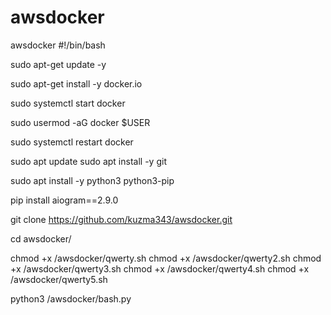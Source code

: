 # awsdocker
awsdocker
#!/bin/bash


sudo apt-get update -y



sudo apt-get install -y docker.io



sudo systemctl start docker



sudo usermod -aG docker $USER



sudo systemctl restart docker



sudo apt update
sudo apt install -y git






sudo apt install -y python3 python3-pip

pip install aiogram==2.9.0


git clone https://github.com/kuzma343/awsdocker.git


cd awsdocker/


chmod +x /awsdocker/qwerty.sh
chmod +x /awsdocker/qwerty2.sh
chmod +x /awsdocker/qwerty3.sh
chmod +x /awsdocker/qwerty4.sh
chmod +x /awsdocker/qwerty5.sh


python3 /awsdocker/bash.py
